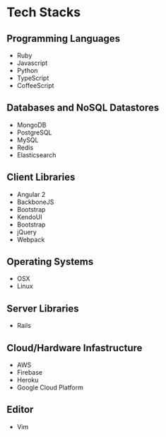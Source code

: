 # Tech Stacks

## Programming Languages

* Ruby
* Javascript
* Python
* TypeScript
* CoffeeScript

## Databases and NoSQL Datastores

* MongoDB
* PostgreSQL
* MySQL
* Redis
* Elasticsearch

## Client Libraries

* Angular 2
* BackboneJS
* Bootstrap
* KendoUI
* Bootstrap
* jQuery
* Webpack

## Operating Systems

* OSX
* Linux

## Server Libraries

* Rails

## Cloud/Hardware Infastructure

* AWS
* Firebase
* Heroku
* Google Cloud Platform

## Editor

* Vim

